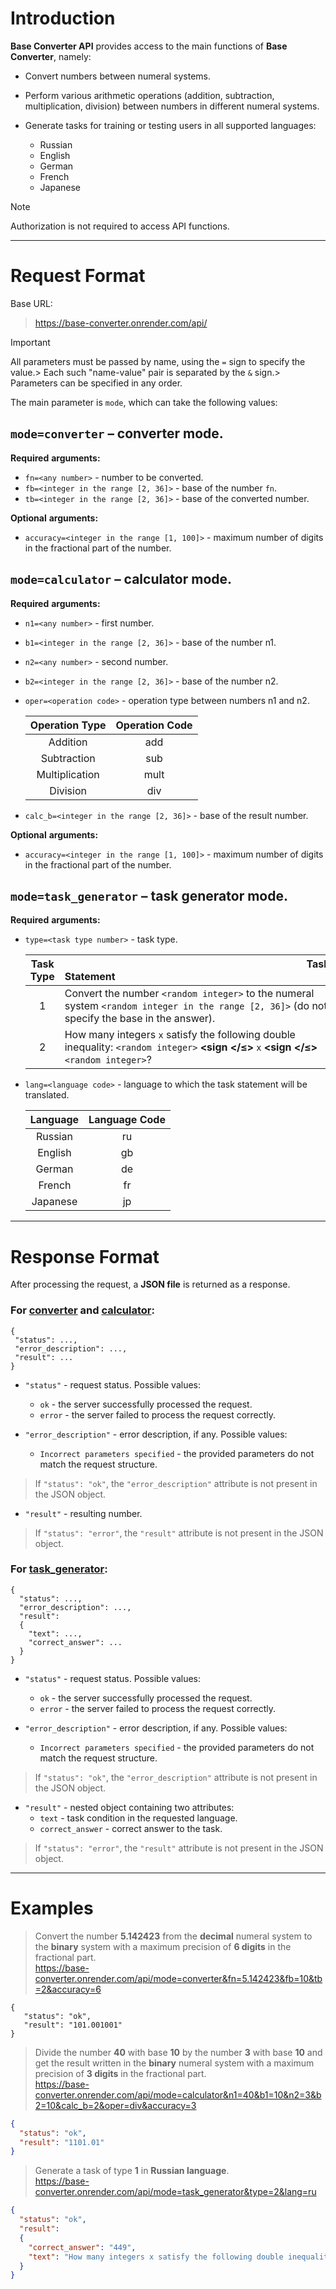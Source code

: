 
# **Introduction**<span id="introduction"></span>
**Base Converter API** provides access to the main functions of **Base Converter**, namely:
- Convert numbers between numeral systems.
- Perform various arithmetic operations (addition, subtraction, multiplication, division) between numbers in different numeral systems.
- Generate tasks for training or testing users in all supported languages:
  
    - Russian
    - English
    - German
    - French
    - Japanese

> [!NOTE]
> Authorization is not required to access API functions.
___

# **Request Format**<span id="requests_format"></span>
Base URL: 
>https://base-converter.onrender.com/api/

> [!IMPORTANT]
> All parameters must be passed by name, using the ```=``` sign to specify the value.> Each such "name-value" pair is separated by the ```&``` sign.> Parameters can be specified in any order.

The main parameter is ```mode```, which can take the following values:

## ```mode=converter``` – converter mode.<span id="request_converter"></span>
**Required** **arguments:**
   - ```fn=<any number>``` - number to be converted.
   - ```fb=<integer in the range [2, 36]>``` - base of the number ```fn```.
   - ```tb=<integer in the range [2, 36]>``` - base of the converted number.

**Optional** **arguments:**
   - ```accuracy=<integer in the range [1, 100]>``` - maximum number of digits in the fractional part of the number.

## ```mode=calculator``` – calculator mode.<span id="request_calculator"></span>
**Required** **arguments:**
   - ```n1=<any number>``` - first number.
   - ```b1=<integer in the range [2, 36]>``` - base of the number n1.
   - ```n2=<any number>``` - second number.
   - ```b2=<integer in the range [2, 36]>``` - base of the number n2.
   - ```oper=<operation code>``` - operation type between numbers n1 and n2.

     |       Operation Type        |      Operation Code       |
     | :-------------------------: | :-----------------------: |
     | Addition                    | add                       |
     | Subtraction                 | sub                       |
     | Multiplication              | mult                      |
     | Division                    | div                       |
   - ```calc_b=<integer in the range [2, 36]>``` - base of the result number.

**Optional** **arguments:**
   - ```accuracy=<integer in the range [1, 100]>``` - maximum number of digits in the fractional part of the number.

## ```mode=task_generator``` – task generator mode.<span id="request_task_generator"></span>
**Required** **arguments:**
   - ```type=<task type number>``` - task type.

     | Task Type | &nbsp;&nbsp;&nbsp;&nbsp;&nbsp;&nbsp;&nbsp;&nbsp;&nbsp;&nbsp;&nbsp;&nbsp;&nbsp;&nbsp;&nbsp;&nbsp;&nbsp;&nbsp;&nbsp;&nbsp;&nbsp;&nbsp;&nbsp;&nbsp;&nbsp;&nbsp;&nbsp;&nbsp;&nbsp;&nbsp;&nbsp;&nbsp;&nbsp;&nbsp;&nbsp;&nbsp;&nbsp;&nbsp;&nbsp;&nbsp;&nbsp;&nbsp;&nbsp;&nbsp;&nbsp;&nbsp;&nbsp;&nbsp;&nbsp;&nbsp;&nbsp;&nbsp;&nbsp;&nbsp;&nbsp;&nbsp;&nbsp;&nbsp;&nbsp;&nbsp;&nbsp;&nbsp;&nbsp;&nbsp;&nbsp;&nbsp;&nbsp;&nbsp;&nbsp;&nbsp;&nbsp;&nbsp;&nbsp;&nbsp;&nbsp;&nbsp;&nbsp;&nbsp;&nbsp;&nbsp;&nbsp;&nbsp;&nbsp;&nbsp;&nbsp;&nbsp;&nbsp;&nbsp;&nbsp;&nbsp;Task Statement |
     | :-------: | :----------------------------------------------------------------------------------------------------- |
     | 1         | Convert the number ```<random integer>``` to the numeral system ```<random integer in the range [2, 36]>``` (do not specify the base in the answer). |
     | 2         | How many integers ```x``` satisfy the following double inequality: ```<random integer>``` **<sign </&#8804;>** ```x``` **<sign </&#8804;>** ```<random integer>```? |
   - ```lang=<language code>``` - language to which the task statement will be translated.

     |    Language    | Language Code |
     | :------------: | :-----------: |
     | Russian        | ru            |
     | English        | gb            |
     | German         | de            |
     | French         | fr            |
     | Japanese       | jp            |
___

# **Response Format**<span id="responses_format"></span>
After processing the request, a **JSON file** is returned as a response.

### For [**converter**](#request_converter) and [**calculator**](#request_calculator):
```
{
 "status": ...,
 "error_description": ...,
 "result": ...
}
```
- ```"status"``` - request status. Possible values:
   - ```ok``` - the server successfully processed the request.
   - ```error``` - the server failed to process the request correctly.

- ```"error_description"``` - error description, if any. Possible values:
   - ```Incorrect parameters specified``` - the provided parameters do not match the request structure.
> If ```"status": "ok"```, the ```"error_description"``` attribute is not present in the JSON object.

- ```"result"``` - resulting number.
> If ```"status": "error"```, the ```"result"``` attribute is not present in the JSON object.

### For [**task_generator**](#request_task_generator):
```
{
  "status": ...,
  "error_description": ...,
  "result":
  {
    "text": ...,
    "correct_answer": ...
  }
}
```
- ```"status"``` - request status. Possible values:
   - ```ok``` - the server successfully processed the request.
   - ```error``` - the server failed to process the request correctly.

- ```"error_description"``` - error description, if any. Possible values:
   - ```Incorrect parameters specified``` - the provided parameters do not match the request structure.
> If ```"status": "ok"```, the ```"error_description"``` attribute is not present in the JSON object.

- ```"result"``` - nested object containing two attributes:
   - ```text``` - task condition in the requested language.
   - ```correct_answer``` - correct answer to the task.
> If ```"status": "error"```, the ```"result"``` attribute is not present in the JSON object.
___

# **Examples**<span id="examples"></span>
> Convert the number **5.142423** from the **decimal** numeral system to the **binary** system with a maximum precision of **6 digits** in the fractional part.\
> https://base-converter.onrender.com/api/mode=converter&fn=5.142423&fb=10&tb=2&accuracy=6
```
{
   "status": "ok",
   "result": "101.001001"
}
```
> Divide the number **40** with base **10** by the number **3** with base **10** and get the result written in the **binary** numeral system with a maximum precision of **3 digits** in the fractional part.\
> https://base-converter.onrender.com/api/mode=calculator&n1=40&b1=10&n2=3&b2=10&calc_b=2&oper=div&accuracy=3
```json
{
  "status": "ok",
  "result": "1101.01"
}
```
> Generate a task of type **1** in **Russian language**.\
> https://base-converter.onrender.com/api/mode=task_generator&type=2&lang=ru
```json
{
  "status": "ok",
  "result":
  {
    "correct_answer": "449",
    "text": "How many integers x satisfy the following double inequality: 31₂₃ < x < 160₂₀?"
  }
}
```


